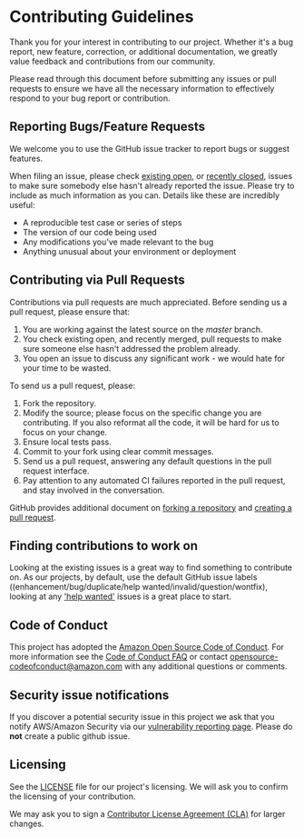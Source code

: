 # Contributing Guidelines

Thank you for your interest in contributing to our project. Whether it's
a bug report, new feature, correction, or additional
documentation, we greatly value feedback and contributions from our community.

Please read through this document before submitting any issues or
pull requests to ensure we have all the necessary
information to effectively respond to your bug report or contribution.

## Reporting Bugs/Feature Requests

We welcome you to use the GitHub issue tracker to report bugs or suggest features.

When filing an issue, please check [existing open](https://github.com/firecracker-microvm/firecracker-demo/issues),
or [recently closed](https://github.com/firecracker-microvm/firecracker-demo/issues?utf8=%E2%9C%93&q=is%3Aissue%20is%3Aclosed%20),
issues to make sure somebody else hasn't already
reported the issue. Please try to include as much information as you can.
Details like these are incredibly useful:

* A reproducible test case or series of steps
* The version of our code being used
* Any modifications you've made relevant to the bug
* Anything unusual about your environment or deployment

## Contributing via Pull Requests

Contributions via pull requests are much appreciated. Before sending us
a pull request, please ensure that:

1. You are working against the latest source on the *master* branch.
1. You check existing open, and recently merged, pull requests to make
   sure someone else hasn't addressed the problem already.
1. You open an issue to discuss any significant work - we would hate for
   your time to be wasted.

To send us a pull request, please:

1. Fork the repository.
1. Modify the source; please focus on the specific change you are contributing.
   If you also reformat all the code, it will be hard for us to focus on your change.
1. Ensure local tests pass.
1. Commit to your fork using clear commit messages.
1. Send us a pull request, answering any default questions in the pull request interface.
1. Pay attention to any automated CI failures reported in the pull request,
   and stay involved in the conversation.

GitHub provides additional document on [forking a repository](https://help.github.com/articles/fork-a-repo/)
and  [creating a pull request](https://help.github.com/articles/creating-a-pull-request/).

## Finding contributions to work on

Looking at the existing issues is a great way to find something to
contribute on. As our projects, by default, use the default GitHub issue
labels ((enhancement/bug/duplicate/help wanted/invalid/question/wontfix),
looking at any ['help wanted'](https://github.com/firecracker-microvm/firecracker-demo/labels/help%20wanted)
issues is a great place to start.

## Code of Conduct

This project has adopted the [Amazon Open Source Code of Conduct](https://aws.github.io/code-of-conduct).
For more information see the [Code of Conduct FAQ](https://aws.github.io/code-of-conduct-faq)
or contact opensource-codeofconduct@amazon.com with any additional questions or comments.

## Security issue notifications

If you discover a potential security issue in this project we ask that you
notify AWS/Amazon Security via our [vulnerability reporting page](http://aws.amazon.com/security/vulnerability-reporting/).
Please do **not** create a public github issue.

## Licensing

See the [LICENSE](https://github.com/firecracker-microvm/firecracker-demo/blob/master/LICENSE)
file for our project's licensing. We will ask you to confirm the licensing of
your contribution.

We may ask you to sign a [Contributor License Agreement (CLA)](http://en.wikipedia.org/wiki/Contributor_License_Agreement)
for larger changes.
